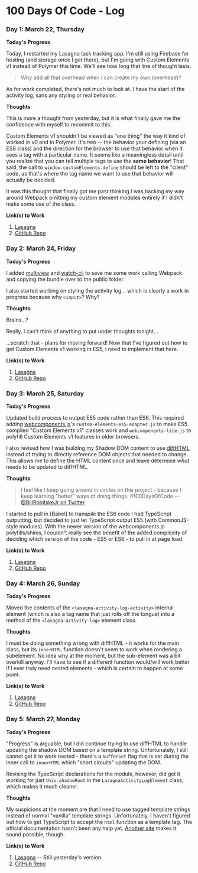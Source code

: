 # 100 Days Of Code - Log

### Day 1: March 22, Thursday

**Today's Progress**

Today, I restarted my Lasagna task tracking app.  I'm still using Firebase for
hosting (and storage once I get there), but I'm going with Custom Elements v1
instead of Polymer this time.  We'll see how long that line of thought lasts.

> Why add all that overhead when I can create my own (overhead)?

As for work completed, there's not much to look at.  I have the start of the
activity log, sans any styling or real behavior.

**Thoughts**

This is more a thought from yesterday, but it is what finally gave me the
confidence with myself to recommit to this.

Custom Elements v1 shouldn't be viewed as "one thing" the way it kind of worked
in v0 and in Polymer.  It's two -- the behavior your defining (via an ES6 class)
and the direction for the browser to use that behavior when it sees a tag with a
particular name.  It seems like a meaningless detail until you realize that you
can tell multiple tags to use the **same behavior**!  That said, the call to
`window.customElements.define` should be left to the "client" code, as that's
where the tag name we want to use that behavior will actually be decided.

It was this thought that finally got me past thinking I was hacking my way
around Webpack omitting my custom element modules entirely if I didn't make some
use of the class.

**Link(s) to Work**

1. [Lasagna](https://lasagna-d5007.firebaseapp.com)
2. [GitHub Repo](https://github.com/DigitalMugen/lasagna)

### Day 2: March 24, Friday

**Today's Progress**

I added [multiview](https://www.npmjs.com/package/multiview) and
[watch-cli](https://www.npmjs.com/package/watch-cli) to save me some work
calling Webpack and copying the bundle over to the public folder.

I also started working on styling the activity log... which is clearly a work in
progress because why `<input>`?  Why?

**Thoughts**

Brains...?

Really, I can't think of anything to put under thoughts tonight...

...scratch that - plans for moving forward!  Now that I've figured out how to
get Custom Elements v1 working in ES5, I need to implement that here.

**Link(s) to Work**

1. [Lasagna](https://lasagna-d5007.firebaseapp.com)
2. [GitHub Repo](https://github.com/DigitalMugen/lasagna)

### Day 3: March 25, Saturday

**Today's Progress**

Updated build process to output ES5 code rather than ES6.  This required adding
[webcomponents.js](https://github.com/webcomponents/webcomponentsjs)'s
`custom-elements-es5-adapter.js` to make ES5 compiled "Custom Elements v1"
classes work and `webcomponents-lite.js` to polyfill Custom Elements v1 features
in older browsers.

I also revised how I was building my Shadow DOM content to use
[diffHTML](https://diffhtml.org/) instead of trying to directly reference DOM
objects that needed to change.  This allows me to define the HTML content once
and leave determine _what_ needs to be updated to diffHTML.

**Thoughts**

> I feel like I keep going around in circles on this project - because I keep
> learning "better" ways of doing things.  #100DaysOfCode
-- [@BillRobitskeJr on Twitter](https://twitter.com/BillRobitskeJr/status/845745692010262528)

I started to pull in [Babel] to transpile the ES6 code I had TypeScript
outputting, but decided to just let TypeScript output ES5 (with CommonJS-style
modules).  With the newer version of the webcomponents.js polyfills/shims, I
couldn't really see the benefit of the added complexity of deciding which
version of the code - ES5 or ES6 - to pull in at page load.

**Link(s) to Work**

1. [Lasagna](https://lasagna-d5007.firebaseapp.com)
2. [GitHub Repo](https://github.com/DigitalMugen/lasagna)

### Day 4: March 26, Sunday

**Today's Progress**

Moved the contents of the `<lasagna-activity-log-activity>` internal element
(which is also a tag name that just rolls off the tongue) into a method of the
`<lasagna-activity-log>` element class.

**Thoughts**

I must be doing something wrong with diffHTML - it works for the main class, but
its `innerHTML` function doesn't seem to work when rendering a subelement.  No
idea why at the moment, but the sub-element was a bit overkill anyway.  I'll
have to see if a different function would/will work better if I ever truly need
nested elements - which is certain to happen at some point.

**Link(s) to Work**

1. [Lasagna](https://lasagna-d5007.firebaseapp.com)
2. [GitHub Repo](https://github.com/DigitalMugen/lasagna)

### Day 5: March 27, Monday

**Today's Progress**

"Progress" is arguable, but I did continue trying to use diffHTML to handle
updating the shadow DOM based on a template string.  Unfortunately, I still
cannot get it to work nested - there's a `bufferSet` flag that is set during the
inner call to `innerHTML` which "short circuits" updating the DOM.

Revising the TypeScript declarations for the module, however, did get it working
for just `this.shadowRoot` in the `LasagnaActivityLogElement` class, which makes
it much cleaner.

**Thoughts**

My suspicions at the moment are that I need to use tagged template strings
instead of normal "vanilla" template strings.  Unfortunately, I haven't figured
out how to get TypeScript to accept the `html` function as a template tag.  The
official documentation hasn't been any help yet.
[Another site](https://basarat.gitbooks.io/typescript/docs/template-strings.html)
makes it sound possible, though.

**Link(s) to Work**

1. [Lasagna](https://lasagna-d5007.firebaseapp.com) -- Still yesterday's version
2. [GitHub Repo](https://github.com/DigitalMugen/lasagna)
